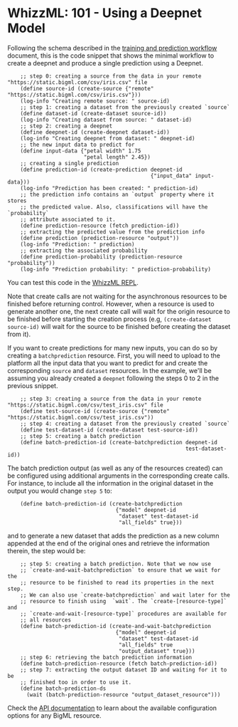 # WhizzML: 101 - Using a Deepnet Model

Following the schema described in the [training and prediction workflow](workflow.md)
document, this is the code snippet that shows the minimal workflow to
create a deepnet and produce a single prediction using a Deepnet.

```
    ;; step 0: creating a source from the data in your remote "https://static.bigml.com/csv/iris.csv" file
    (define source-id (create-source {"remote" "https://static.bigml.com/csv/iris.csv"}))
    (log-info "Creating remote source: " source-id)
    ;; step 1: creating a dataset from the previously created `source`
    (define dataset-id (create-dataset source-id))
    (log-info "Creating dataset from source: " dataset-id)
    ;; step 2: creating a deepnet
    (define deepnet-id (create-deepnet dataset-id))
    (log-info "Creating deepnet from dataset: " deepnet-id)
    ;; the new input data to predict for
    (define input-data {"petal width" 1.75
                        "petal length" 2.45})
    ;; creating a single prediction
    (define prediction-id (create-prediction deepnet-id
                                             {"input_data" input-data}))
    (log-info "Prediction has been created: " prediction-id)
    ;; the prediction info contains an `output` property where it stores
    ;; the predicted value. Also, classifications will have the `probability`
    ;; attribute associated to it.
    (define prediction-resource (fetch prediction-id))
    ;; extracting the predicted value from the prediction info
    (define prediction (prediction-resource "output"))
    (log-info "Prediction: " prediction)
    ;; extracting the associated probability
    (define prediction-probability (prediction-resource "probability"))
    (log-info "Prediction probability: " prediction-probability)
```

You can test this code in the [WhizzML REPL](https://bigml.com/labs/repl/).

Note that create calls are not waiting for the asynchronous resources to be
finished before returning control. However, when a resource is used to generate
another one, the next create call will wait for the origin resource to be
finished before starting the creation process (e.g, `(create-dataset source-id)`
will wait for the source to be finished before creating the dataset from it).

If you want to create predictions for many new inputs, you can do so by
creating
a `batchprediction` resource. First, you will need to upload to the platform
all the input data that you want to predict for and create the corresponding
`source` and `dataset` resources. In the example, we'll be assuming you already
created a `deepnet` following the steps 0 to 2 in the previous snippet.

```
    ;; step 3: creating a source from the data in your remote "https://static.bigml.com/csv/test_iris.csv" file
    (define test-source-id (create-source {"remote" "https://static.bigml.com/csv/test_iris.csv"))
    ;; step 4: creating a dataset from the previously created `source`
    (define test-dataset-id (create-dataset test-source-id))
    ;; step 5: creating a batch prediction
    (define batch-prediction-id (create-batchprediction deepnet-id
                                                        test-dataset-id))
```

The batch prediction output (as well as any of the resources created)
can be configured using additional arguments in the corresponding create calls.
For instance, to include all the information in the original dataset in the
output you would change `step 5` to:

```
    (define batch-prediction-id (create-batchprediction
                                  {"model" deepnet-id
                                   "dataset" test-dataset-id
                                   "all_fields" true}))
```

and to generate a new dataset that adds the prediction as a new column appended
at the end of the original ones and retrieve the information therein, the step
would be:

```
    ;; step 5: creating a batch prediction. Note that we now use
    ;; `create-and-wait-batchprediction` to ensure that we wait for the
    ;; resource to be finished to read its properties in the next step.
    ;; We can also use `create-batchprediction` and wait later for the
    ;; resource to finish using  `wait`. The `create-[resource-type]` and
    ;; `create-and-wait-[resource-type]` procedures are available for
    ;; all resources
    (define batch-prediction-id (create-and-wait-batchprediction
                                  {"model" deepnet-id
                                   "dataset" test-dataset-id
                                   "all_fields" true
                                   "output_dataset" true}))
    ;; step 6: retrieving the batch prediction information
    (define batch-prediction-resource (fetch batch-prediction-id))
    ;; step 7: extracting the output dataset ID and waiting for it to be
    ;; finished too in order to use it.
    (define batch-prediction-ds
      (wait (batch-prediction-resource "output_dataset_resource")))
```

Check the [API documentation](https://bigml.com/api/) to learn about the
available configuration options for any BigML resource.
